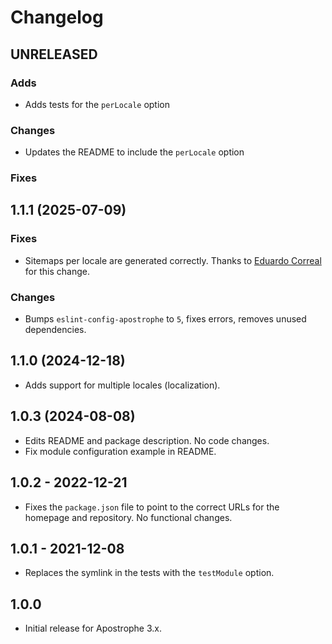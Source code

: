 # Changelog

## UNRELEASED

### Adds

- Adds tests for the `perLocale` option

### Changes

- Updates the README to include the `perLocale` option

### Fixes

## 1.1.1 (2025-07-09)

### Fixes

* Sitemaps per locale are generated correctly. Thanks to [Eduardo Correal](https://github.com/ecb34) for this change.

### Changes

* Bumps `eslint-config-apostrophe` to `5`, fixes errors, removes unused dependencies.

## 1.1.0 (2024-12-18)

* Adds support for multiple locales (localization).

## 1.0.3 (2024-08-08)

* Edits README and package description. No code changes.
* Fix module configuration example in README.

## 1.0.2 - 2022-12-21

* Fixes the `package.json` file to point to the correct URLs for the homepage and repository. No functional changes.

## 1.0.1 - 2021-12-08

* Replaces the symlink in the tests with the `testModule` option.

## 1.0.0

* Initial release for Apostrophe 3.x.
